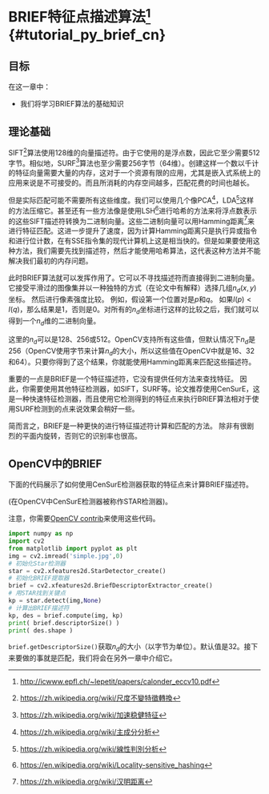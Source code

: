 # BRIEF特征点描述算法[^1] {#tutorial_py_brief_cn}

## 目标

在这一章中：

- 我们将学习BRIEF算法的基础知识

## 理论基础

SIFT[^2]算法使用128维的向量描述符。由于它使用的是浮点数，因此它至少需要512字节。相似地，SURF[^3]算法也至少需要256字节（64维）。创建这样一个数以千计的特征向量需要大量的内存，这对于一个资源有限的应用，尤其是嵌入式系统上的应用来说是不可接受的。而且所消耗的内存空间越多，匹配花费的时间也越长。

但是实际匹配可能不需要所有这些维度。我们可以使用几个像PCA[^5]，LDA[^6]这样的方法压缩它。甚至还有一些方法像是使用LSH[^4]进行哈希的方法来将浮点数表示的这些SIFT描述符转换为二进制向量。这些二进制向量可以用Hamming距离[^7]来进行特征匹配。这进一步提升了速度，因为计算Hamming距离只是执行异或指令和进行位计数，在有SSE指令集的现代计算机上这是相当快的。但是如果要使用这种方法，我们需要先找到描述符，然后才能使用哈希算法，这代表这种方法并不能解决我们最初的内存问题。

此时BRIEF算法就可以发挥作用了。它可以不寻找描述符而直接得到二进制向量。 它接受平滑过的图像集并以一种独特的方式（在论文中有解释）选择几组$n_d$$(x,y)$坐标。 然后进行像素强度比较。 例如，假设第一个位置对是$p$和$q$。 如果$I(p)<I(q)$，那么结果是1，否则是0。对所有的$n_d$坐标进行这样的比较之后，我们就可以得到一个$n_d$维的二进制向量。

这里的$n_d$可以是128、256或512。OpenCV支持所有这些值，但默认情况下$n_d$是256（OpenCV使用字节来计算$n_d$的大小，所以这些值在OpenCV中就是16、32和64）。只要你得到了这个结果，你就能使用Hamming距离来匹配这些描述符。

重要的一点是BRIEF是一个特征描述符，它没有提供任何方法来查找特征。 因此，你需要使用其他特征检测器，如SIFT，SURF等。论文推荐使用CenSurE，这是一种快速特征检测器，而且使用它检测得到的特征点来执行BRIEF算法相对于使用SURF检测到的点来说效果会稍好一些。

简而言之，BRIEF是一种更快的进行特征描述符计算和匹配的方法。 除非有很剧烈的平面内旋转，否则它的识别率也很高。

## OpenCV中的BRIEF

下面的代码展示了如何使用CenSurE检测器获取的特征点来计算BRIEF描述符。

 (在OpenCV中CenSurE检测器被称作STAR检测器)。

注意，你需要[OpenCV contrib](https://github.com/opencv/opencv_contrib)来使用这些代码。

```python
import numpy as np
import cv2
from matplotlib import pyplot as plt
img = cv2.imread('simple.jpg',0)
# 初始化Star检测器
star = cv2.xfeatures2d.StarDetector_create()
# 初始化BRIEF提取器
brief = cv2.xfeatures2d.BriefDescriptorExtractor_create()
# 用STAR找到关键点
kp = star.detect(img,None)
# 计算出BRIEF描述符
kp, des = brief.compute(img, kp)
print( brief.descriptorSize() )
print( des.shape )
```

`brief.getDescriptorSize()`获取$n_d$的大小（以字节为单位）。默认值是32。接下来要做的事就是匹配，我们将会在另外一章中介绍它。

[^1]: http://icwww.epfl.ch/~lepetit/papers/calonder_eccv10.pdf 
[^2]: https://zh.wikipedia.org/wiki/尺度不變特徵轉換
[^3]: https://zh.wikipedia.org/wiki/加速稳健特征
[^4]: https://en.wikipedia.org/wiki/Locality-sensitive_hashing
[^5]: https://zh.wikipedia.org/wiki/主成分分析
[^6]: https://zh.wikipedia.org/wiki/線性判別分析
[^7]: https://zh.wikipedia.org/wiki/汉明距离
